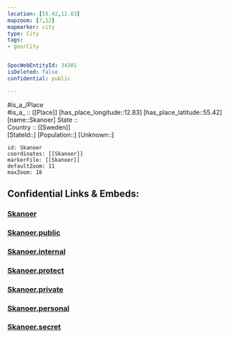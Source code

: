 ```yaml
---
location: [55.42,12.83] 
mapzoom: [7,12] 
mapmarker: city 
type: City
tags:
- geo/City


SpocWebEntityId: 34301
isDeleted: false
confidential: public

---
```

#is_a_/Place  
#is_a_ :: [[Place]] 
[has_place_longitude::12.83] 
[has_place_latitude::55.42] 
[name::Skanoer] 
State ::  
Country :: [[Sweden]]  
[StateId::] 
[Population::] 
[Unknown::] 


```leaflet
id: Skanoer
coordinates: [[Skanoer]] 
markerFile: [[Skanoer]] 
defaultZoom: 11 
maxZoom: 18
```


## Confidential Links & Embeds: 

### [Skanoer](/_Standards/Earth/Continent/Europe/Europe~North/Sweden/City/Skanoer.md) 

### [Skanoer.public](/_public/Earth/Continent/Europe/Europe~North/Sweden/City/Skanoer.public.md) 

### [Skanoer.internal](/_internal/Earth/Continent/Europe/Europe~North/Sweden/City/Skanoer.internal.md) 

### [Skanoer.protect](/_protect/Earth/Continent/Europe/Europe~North/Sweden/City/Skanoer.protect.md) 

### [Skanoer.private](/_private/Earth/Continent/Europe/Europe~North/Sweden/City/Skanoer.private.md) 

### [Skanoer.personal](/_personal/Earth/Continent/Europe/Europe~North/Sweden/City/Skanoer.personal.md) 

### [Skanoer.secret](/_secret/Earth/Continent/Europe/Europe~North/Sweden/City/Skanoer.secret.md)

